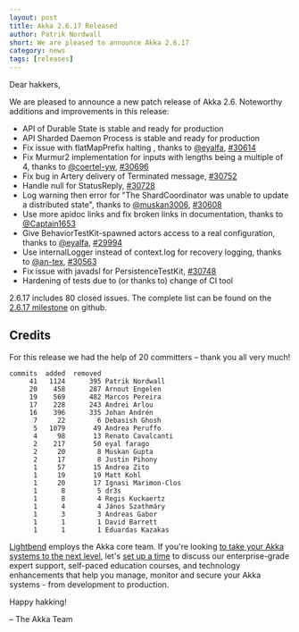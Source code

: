```yaml
---
layout: post
title: Akka 2.6.17 Released
author: Patrik Nordwall
short: We are pleased to announce Akka 2.6.17
category: news
tags: [releases]
---
```


Dear hakkers,

We are pleased to announce a new patch release of Akka 2.6. Noteworthy additions and improvements in this release:

 * API of Durable State is stable and ready for production
 * API Sharded Daemon Process is stable and ready for production
 * Fix issue with flatMapPrefix halting , thanks to [@eyalfa](https://github.com/eyalfa), [#30614](https://github.com/akka/akka/issues/30614)
 * Fix Murmur2 implementation for inputs with lengths being a multiple of 4, thanks to [@coertel-yw](https://github.com/coertel-yw), [#30696](https://github.com/akka/akka/issues/30696)
 * Fix bug in Artery delivery of Terminated message, [#30752](https://github.com/akka/akka/pull/30752)
 * Handle null for StatusReply, [#30728](https://github.com/akka/akka/pull/30728)
 * Log warning then error for "The ShardCoordinator was unable to update a distributed state", thanks to [@muskan3006](https://github.com/muskan3006), [#30608](https://github.com/akka/akka/issues/30608)
 * Use more apidoc links and fix broken links in documentation, thanks to [@Captain1653](https://github.com/Captain1653)
 * Give BehaviorTestKit-spawned actors access to a real configuration, thanks to [@eyalfa](https://github.com/eyalfa), [#29994](https://github.com/akka/akka/issues/29994)
 * Use internalLogger instead of context.log for recovery logging, thanks to [@an-tex](https://github.com/an-tex), [#30563](https://github.com/akka/akka/pull/30563)
 * Fix issue with javadsl for PersistenceTestKit, [#30748](https://github.com/akka/akka/pull/30748)
 * Hardening of tests due to (or thanks to) change of CI tool

2.6.17 includes 80 closed issues. The complete list can be found on the [2.6.17 milestone](https://github.com/akka/akka/milestone/178?closed=1) on github.


## Credits

For this release we had the help of 20 committers – thank you all very much!

```
commits  added  removed
     41   1124      395 Patrik Nordwall
     20    458      287 Arnout Engelen
     19    569      482 Marcos Pereira
     17    228      243 Andrei Arlou
     16    396      335 Johan Andrén
      7     22        6 Debasish Ghosh
      5   1079       49 Andrea Peruffo
      4     98       13 Renato Cavalcanti
      2    217       50 eyal farago
      2     20        8 Muskan Gupta
      2     17        8 Justin Pihony
      1     57       15 Andrea Zito
      1     19       19 Matt Kohl
      1     20       17 Ignasi Marimon-Clos
      1      8        5 dr3s
      1      8        4 Regis Kuckaertz
      1      4        4 János Szathmáry
      1      3        3 Andreas Gabor
      1      1        1 David Barrett
      1      1        1 Eduardas Kazakas
```

[Lightbend](https://www.lightbend.com/) employs the Akka core team. If you're looking [to take your Akka systems to the next level](https://www.lightbend.com/akka#subscription), let's [set up a time](https://www.lightbend.com/contact) to discuss our enterprise-grade expert support, self-paced education courses, and technology enhancements that help you manage, monitor and secure your Akka systems - from development to production.

Happy hakking!

– The Akka Team
